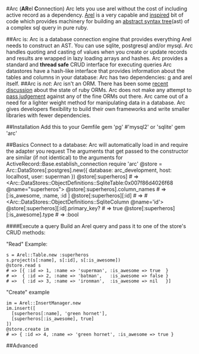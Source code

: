 #Arc (**AR**el **C**onnection)
Arc lets you use arel without the cost of including active record as a dependency.
[Arel][1] is a very capable and [inspired][2] bit of code which provides machinery for building an [abstract syntax tree][2](ast) of a complex sql query in pure ruby.

##Arc is:
Arc is a database connection engine that provides everything Arel needs to construct an AST.
You can use sqlite, postgresql and/or mysql.
Arc handles quoting and casting of values when you create or update records and results are wrapped in lazy loading arrays and hashes.
Arc provides a standard and **thread safe** CRUD interface for executing queries
Arc datastores have a hash-like interface that provides information about the tables and columns in your database:
Arc has two dependencies: [q][6] and arel itself.
##Arc is *not*:
Arc isn't an ORM.
There has been some [recent discussion][4] about the state of ruby ORMs.  Arc does not make any attempt to [pass judgement][5] against any of the fine ORMs out there.  Arc came out of a need for a lighter weight method for manipulating data in a database.  Arc gives developers flexibility to build their own frameworks and write smaller libraries with fewer dependencies.

##Installation
Add this to your Gemfile
    gem 'pg' #'mysql2' or 'sqlite'
    gem 'arc'

##Basics
Connect to a database:
Arc will automatically load in and require the adapter you request
The arguments that get passed to the constructor are similar (if not identical) to the arguments for ActiveRecord::Base.establish_connection
    require 'arc'
    @store = Arc::DataStores[:postgres].new({
      database: arc_development,
      host: localhost,
      user: superman
    })
    @store[:superheros]
    # => <Arc::DataStores::ObjectDefinitions::SqliteTable:0x007f86d4026f68 @name="superheros">
    @store[:superheros].column_names
    # => [:is_awesome, :name, :id ]
    @store[:superheros][:id]
    # => #<Arc::DataStores::ObjectDefinitions::SqliteColumn @name='id'>
    @store[:superheros][:id].primary_key?
    # => true
    @store[:superheros][:is_awesome].type
    # => :bool
    
####Execute a query
Build an Arel query and pass it to one of the store's CRUD methods:

"Read" Example:

    s = Arel::Table.new :superheros
    s.project(s[:name], s[:id], s[:is_awesome])
    @store.read s
    # => [{ :id => 1, :name => 'superman', :is_awesome => true  }
    # =>  { :id => 2, :name => 'batman',   :is_awesome => false }
    # =>  { :id => 3, :name => 'ironman',  :is_awesome => nil   }]

"Create" example

    im = Arel::InsertManager.new
    im.insert([
      [superheros[:name], 'green hornet'],
      [superheros[:is_awesome], true]
    ])
    @store.create im
    # => { :id => 4, :name => 'green hornet', :is_awesome => true }

##Advanced


[1]: http://github.com/rails/arel
[2]: http://twitter.com/#!/jacobsimeon/status/97183215013466113
[3]: http://en.wikipedia.org/wiki/Abstract_syntax_tree
[4]: http://solnic.eu/2011/11/29/the-state-of-ruby-orm.html
[5]: https://github.com/garybernhardt/base
[6]: http://github.com/jacobsimeon/q